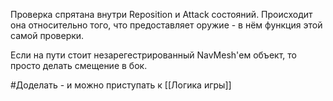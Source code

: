 Проверка спрятана внутри Reposition и Attack состояний.
Происходит она относительно того, что предоставляет оружие - в нём функция этой самой проверки.

Если на пути стоит незарегестрированный NavMesh'ем объект, то просто делать смещение в бок.

#Доделать - и можно приступать к [[Логика игры]]